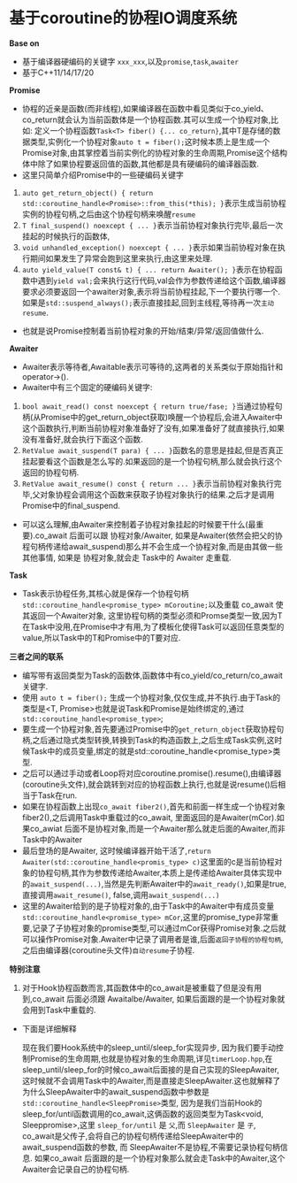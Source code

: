# 基于coroutine的协程IO调度系统
**Base on**
- 基于编译器硬编码的关键字 `xxx_xxx`,以及`promise`,`task`,`awaiter`
- 基于C++11/14/17/20

**Promise**

- 协程的近亲是函数(而非线程),如果编译器在函数中看见类似于co_yield、co_return就会认为当前函数体是一个协程函数.其可以生成一个协程对象,比如: 定义一个协程函数`Task<T> fiber() {... co_return}`,其中T是存储的数据类型,实例化一个协程对象`auto t = fiber();`这时候本质上是生成一个Promise<T>对象,由其掌控着当前实例化的协程对象的生命周期,Promise这个结构体中除了如果协程要返回值的函数,其他都是具有硬编码的编译器函数.
- 这里只简单介绍Promise中的一些硬编码关键字
1. `auto get_return_object() { return std::coroutine_handle<Promise>::from_this(*this); }`表示生成当前协程实例的协程句柄,之后由这个协程句柄来唤醒`resume`
2. `T final_suspend() noexcept { ... }`表示当前协程对象执行完毕,最后一次挂起的时候执行的函数体,
3. `void unhandled_exception() noexcept { ... }`表示如果当前协程对象在执行期间如果发生了异常会跑到这里来执行,由这里来处理.
4. `auto yield_value(T const& t) { ... return Awaiter(); }`表示在协程函数中遇到`yield val;`会来执行这行代码,val会作为参数传递给这个函数,编译器要求必须要返回一个awaiter对象,表示将当前协程挂起,下一个要执行哪一个.如果是`std::suspend_always();`表示直接挂起,回到主线程,等待再一次`主动resume`.
- 也就是说Promise控制着当前协程对象的开始/结束/异常/返回值做什么.

**Awaiter**
- Awaiter表示等待者,Awaitable表示可等待的,这两者的关系类似于原始指针和operator->().
- Awaiter中有三个固定的硬编码关键字:
1. `bool await_read() const noexcept { return true/fase; }`当通过协程句柄(从Promise中的get_return_object获取)唤醒一个协程后,会进入Awaiter中这个函数执行,判断当前协程对象准备好了没有,如果准备好了就直接执行,如果没有准备好,就会执行下面这个函数.
2. `RetValue await_suspend(T para) { ... }`函数名的意思是挂起,但是否真正挂起要看这个函数是怎么写的.如果返回的是一个协程句柄,那么就会执行这个返回的协程句柄.
3. `RetValue await_resume() const { return ... }`表示当前协程对象执行完毕,父对象协程会调用这个函数来获取子协程对象执行的结果.之后才是调用Promise中的final_suspend.
- 可以这么理解,由Awaiter来控制着子协程对象挂起的时候要干什么(最重要).co_await 后面可以跟 协程对象/Awaiter, 如果是Awaiter(依然会把父的协程句柄传递给await_suspend)那么并不会生成一个协程对象,而是由其做一些其他事情, 如果是 协程对象,就会走 Task中的 Awaiter 走重载.

**Task**
- Task表示协程任务,其核心就是保存一个协程句柄`std::coroutine_handle<promise_type> mCoroutine;`以及重载 co_await 使其返回一个Awaiter对象, 这里协程句柄的类型必须和Promse类型一致,因为T在Task中没用,在Promise中才有用,为了模板化使得Task可以返回任意类型的value,所以Task中的T和Promise中的T要对应.

**三者之间的联系**
- 编写带有返回类型为Task的函数体,函数体中有co_yield/co_return/co_await关键字.
- 使用 `auto t = fiber();` 生成一个协程对象,仅仅生成,并不执行.由于Task的类型是<T, Promise<T>>也就是说Task和Promise是始终绑定的,通过`std::coroutine_handle<promise_type>`;
- 要生成一个协程对象,首先要通过Promise中的`get_return_object`获取协程句柄,之后通过隐式类型转换,转换到Task的构造函数上,之后生成Task实例,这时候Task中的成员变量,绑定的就是std::coroutine_handle<promise_type>类型.
- 之后可以通过手动或者Loop将对应coroutine.promise().resume(),由编译器(coroutine头文件),就会跳转到对应的协程函数上执行,也就是说resume()后相当于Task在run.
- 如果在协程函数上出现`co_await fiber2()`,首先和前面一样生成一个协程对象fiber2(),之后调用Task中重载过的co_await, 里面返回的是Awaiter(mCor).如果co_awiat 后面不是协程对象,而是一个Awaiter那么就走后面的Awaiter,而非Task中的Awaiter
- 最后登场的是Awaiter, 这时候编译器开始干活了,`return Awaiter(std::coroutine_handle<promis_type> c)`这里面的c是当前协程对象的协程句柄,其作为参数传递给Awaiter,本质上是传递给Awaiter具体实现中的`await_suspend(...)`,当然是先判断Awaiter中的`await_ready()`,如果是true,直接调用`await_resume()`, false,调用`await_suspend(...)`
- 这里的Awaiter给到的是子协程对象的,由于Task中的Awaiter中有成员变量`std::coroutine_handle<promise_type> mCor`,这里的promise_type非常重要,记录了子协程对象的promise类型,可以通过mCor获得Promise对象.之后就可以操作Promise对象.Awaiter中记录了调用者是谁,后面`返回子协程的协程句柄`,之后由编译器(coroutine头文件)`自动resume`子协程.

**特别注意**
1. 对于Hook协程函数而言,其函数体中的co_await是被重载了但是没有用到,co_await 后面必须跟 Awaitalbe/Awaiter, 如果后面跟的是一个协程对象就会用到Task中重载的.
- 下面是详细解释

    现在我们要Hook系统中的sleep_until/sleep_for实现异步, 因为我们要手动控制Promise的生命周期,也就是协程对象的生命周期,详见`timerLoop.hpp`,在sleep_until/sleep_for的时候co_await后面接的是自己实现的SleepAwaiter, 这时候就不会调用Task中的Awaiter,而是直接走SleepAwaiter.这也就解释了为什么SleepAwaiter中的await_suspend函数中参数是`std::coroutine_handle<SleepPromise>`类型, 因为是我们当前Hook的sleep_for/until函数调用的co_await,这俩函数的返回类型为Task<void, Sleeppromise>,这里 `sleep_for/until` 是 `父`,而 `SleepAwaiter` 是 `子`, co_await是父传子,会将自己的协程句柄传递给SleepAwaiter中的await_suspend函数的参数, 而 SleepAwaiter不是协程,不需要记录协程句柄信息.
    如果co_await 后面跟的是一个协程对象那么就会走Task中的Awaiter,这个Awaiter会记录自己的协程句柄.

